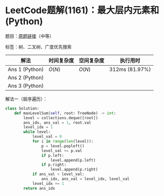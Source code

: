 # LeetCode题解(1161)：最大层内元素和(Python)

题目：[原题链接](https://leetcode-cn.com/problems/maximum-level-sum-of-a-binary-tree/)（中等）

标签：树、二叉树、广度优先搜索

| 解法           | 时间复杂度 | 空间复杂度 | 执行用时       |
| -------------- | ---------- | ---------- | -------------- |
| Ans 1 (Python) | $O(N)$     | $O(N)$     | 312ms (81.97%) |
| Ans 2 (Python) |            |            |                |
| Ans 3 (Python) |            |            |                |

解法一（层序遍历）：

```python
class Solution:
    def maxLevelSum(self, root: TreeNode) -> int:
        level = collections.deque([root])
        ans_idx, ans_val = 1, root.val
        level_idx = 1
        while level:
            level_val = 0
            for i in range(len(level)):
                p = level.popleft()
                level_val += p.val
                if p.left:
                    level.append(p.left)
                if p.right:
                    level.append(p.right)
            if ans_val < level_val:
                ans_idx, ans_val = level_idx, level_val
            level_idx += 1
        return ans_idx
```